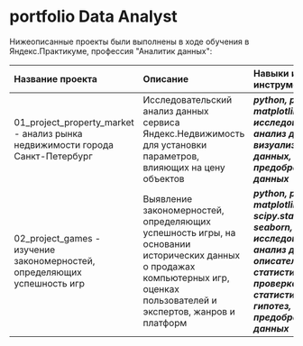 # portfolio Data Analyst

Нижеописанные проекты были выполнены в ходе обучения в Яндекс.Практикуме, профессия "Аналитик данных":

| Название проекта | Описание | Навыки и инструменты | 
| :---------------------- | :---------------------- | :---------------------- |
| 01_project_property_market - анализ рынка недвижимости города Санкт-Петербург | Исследовательский анализ данных сервиса Яндекс.Недвижимость для установки параметров, влияющих на цену объектов | ***python, pandas, matplotlib, исследовательский анализ данных, визуализация данных, предобработка данных*** |
| 02_project_games - изучение закономерностей, определяющих успешность игр | Выявление закономерностей, определяющих успешность игры, на основании исторических данных о продажах компьютерных игр, оценках пользователей и экспертов, жанров и платформ | ***python, pandas, matplotlib, scipy.stats, seaborn, исследовательский анализ данных, описательная статистика, проверка статистических гипотез, предобработка данных*** |